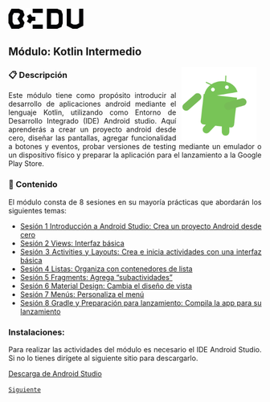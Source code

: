 <img src="images/bedu.jpg" width="150">

## Módulo: Kotlin Intermedio

<img src="images/androidify.gif" align="right" height="150" width="150" hspace="10">
<div style="text-align: justify;">

### :clipboard:  Descripción

Este módulo tiene como propósito introducir al desarrollo de aplicaciones android mediante el lenguaje Kotlin, utilizando como Entorno de Desarrollo Integrado (IDE) Android studio. Aquí aprenderás a crear un proyecto android desde cero, diseñar las pantallas, agregar funcionalidad a botones y eventos, probar versiones de testing mediante un emulador o un dispositivo físico y preparar la aplicación para el lanzamiento a la Google Play Store. 

### :memo:  Contenido

El módulo consta de 8 sesiones en su mayoría prácticas que abordarán los siguientes temas:
 
 - [Sesión 1 Introducción a Android Studio: Crea un proyecto Android desde cero](Sesion-01/Readme.md) 
 - [Sesión 2 Views: Interfaz básica](Sesion-02/Readme.md) 
 - [Sesión 3 Activities y Layouts: Crea e inicia actividades con una interfaz básica](Sesion-03/Readme.md) 
 - [Sesión 4 Listas: Organiza con contenedores de lista](Sesion-04/Readme.md) 
 - [Sesión 5 Fragments: Agrega “subactividades”](Sesion-05/Readme.md) 
 - [Sesión 6 Material Design: Cambia el diseño de vista](Sesion-06/Readme.md) 
 - [Sesión 7 Menús: Personaliza el menú](Sesion-07/Readme.md) 
 - [Sesión 8 Gradle y Preparación para lanzamiento: Compila la app para su lanzamiento](Sesion-08/Readme.md)  

### Instalaciones:

Para realizar las actividades del módulo es necesario el IDE Android Studio. Si no lo tienes dirígete al siguiente sitio para descargarlo.

[Descarga de Android Studio](https://developer.android.com/studio?hl=es-419&gclid=CjwKCAjw2ZaGBhBoEiwA8pfP_taektFLZxvKrdSwJSBnmRayBLarX1TgMr9TowHqvU6f5gksOxkUPxoCRYQQAvD_BwE&gclsrc=aw.dsß)


[`Siguiente`](Sesion-01/Readme.md)
</div>
